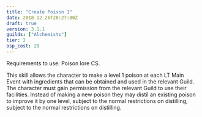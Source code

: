 ```yaml
---
title: "Create Poison 1"
date: 2018-12-26T20:27:00Z
draft: true
version: 3.1.1
guilds: ["Alchemists"]
tier: 2
osp_cost: 20
---
```

Requirements to use: Poison lore CS.

This skill allows the character to make a level 1 poison at each LT Main Event with ingredients that can be obtained and used in the relevant Guild. The character must gain permission from the relevant Guild to use their facilities. Instead of making a new poison they may distil an existing poison to improve it by one level, subject to the normal restrictions on distilling, subject to the normal restrictions on distilling.